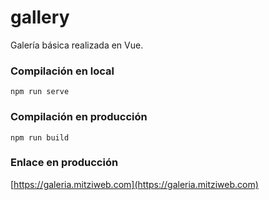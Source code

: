 # gallery

Galería básica realizada en Vue.

### Compilación en local
```
npm run serve
```

### Compilación en producción
```
npm run build
```

### Enlace en producción
[https://galeria.mitziweb.com](https://galeria.mitziweb.com)

